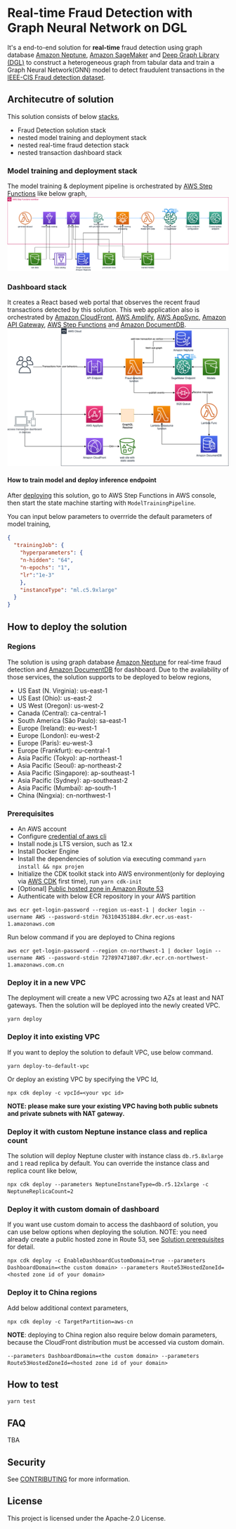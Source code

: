 # Real-time Fraud Detection with Graph Neural Network on DGL

It's a end-to-end solution for **real-time** fraud detection using graph database [Amazon Neptune][neptune], [Amazon SageMaker][sagemaker] and [Deep Graph Library (DGL)][dgl] to construct a heterogeneous graph from tabular data and train a Graph Neural Network(GNN) model to detect fraudulent transactions in the [IEEE-CIS Fraud detection dataset][ieee-fraud-detection].

## Architecutre of solution

This solution consists of below [stacks][cfn-stack],

- Fraud Detection solution stack
- nested model training and deployment stack
- nested real-time fraud detection stack
- nested transaction dashboard stack

### Model training and deployment stack

The model training & deployment pipeline is orchestrated by [AWS Step Functions][step-functions] like below graph,
![model training](./docs/model-training.png)

### Dashboard stack

It creates a React based web portal that observes the recent fraud transactions detected by this solution. This web application also is orchestrated by [Amazon CloudFront][cloudfront], [AWS Amplify][amplify], [AWS AppSync][appsync], [Amazon API Gateway][api], [AWS Step Functions][step-functions] and [Amazon DocumentDB][docdb].
![business system](./docs/system-arch.png)

#### How to train model and deploy inference endpoint

After [deploying](#how-to-deploy-the-solution) this solution, go to AWS Step Functions in AWS console, then start the state machine starting with `ModelTrainingPipeline`.

You can input below parameters to overrride the default parameters of model training,

```json
{
  "trainingJob": {
    "hyperparameters": {
    "n-hidden": "64",
    "n-epochs": "1",
    "lr":"1e-3"
    },
    "instanceType": "ml.c5.9xlarge"
  }
}
```

## How to deploy the solution

### Regions

The solution is using graph database [Amazon Neptune][neptune] for real-time fraud detection and [Amazon DocumentDB][docdb] for dashboard. Due to the availability of those services, the solution supports to be deployed to below regions,

- US East (N. Virginia):   us-east-1
- US East (Ohio):   us-east-2
- US West (Oregon):   us-west-2
- Canada (Central):   ca-central-1
- South America (São Paulo):   sa-east-1
- Europe (Ireland):   eu-west-1
- Europe (London):   eu-west-2
- Europe (Paris):   eu-west-3
- Europe (Frankfurt):   eu-central-1
- Asia Pacific (Tokyo):   ap-northeast-1
- Asia Pacific (Seoul):   ap-northeast-2
- Asia Pacific (Singapore):   ap-southeast-1
- Asia Pacific (Sydney):   ap-southeast-2
- Asia Pacific (Mumbai):   ap-south-1
- China (Ningxia):   cn-northwest-1

### Prerequisites

- An AWS account
- Configure [credential of aws cli][configure-aws-cli]
- Install node.js LTS version, such as 12.x
- Install Docker Engine
- Install the dependencies of solution via executing command `yarn install && npx projen`
- Initialize the CDK toolkit stack into AWS environment(only for deploying via [AWS CDK][aws-cdk] first time), run `yarn cdk-init`
- [Optional] [Public hosted zone in Amazon Route 53][create-public-hosted-zone]
- Authenticate with below ECR repository in your AWS partition
```shell
aws ecr get-login-password --region us-east-1 | docker login --username AWS --password-stdin 763104351884.dkr.ecr.us-east-1.amazonaws.com
```
Run below command if you are deployed to China regions
```shell
aws ecr get-login-password --region cn-northwest-1 | docker login --username AWS --password-stdin 727897471807.dkr.ecr.cn-northwest-1.amazonaws.com.cn
```

### Deploy it in a new VPC
The deployment will create a new VPC acrossing two AZs at least and NAT gateways. Then the solution will be deployed into the newly created VPC.
```shell
yarn deploy
```

### Deploy it into existing VPC
If you want to deploy the solution to default VPC, use below command.
```shell
yarn deploy-to-default-vpc
```
Or deploy an existing VPC by specifying the VPC Id,
```shell
npx cdk deploy -c vpcId=<your vpc id>
```

**NOTE: please make sure your existing VPC having both public subnets and private subnets with NAT gateway.**

### Deploy it with custom Neptune instance class and replica count

The solution will deploy Neptune cluster with instance class `db.r5.8xlarge` and `1` read replica by default. You can override the instance class and replica count like below,

```shell
npx cdk deploy --parameters NeptuneInstaneType=db.r5.12xlarge -c NeptuneReplicaCount=2 
```

### Deploy it with custom domain of dashboard

If you want use custom domain to access the dashbaord of solution, you can use below options when deploying the solution. NOTE: you need already create a public hosted zone in Route 53, see [Solution prerequisites](#prerequisites) for detail.
```shell
npx cdk deploy -c EnableDashboardCustomDomain=true --parameters DashboardDomain=<the custom domain> --parameters Route53HostedZoneId=<hosted zone id of your domain>
```

### Deploy it to China regions
Add below additional context parameters,
```shell
npx cdk deploy -c TargetPartition=aws-cn
```
**NOTE**: deploying to China region also require below domain parameters, because the CloudFront distribution must be accessed via custom domain.
```shell
--parameters DashboardDomain=<the custom domain> --parameters Route53HostedZoneId=<hosted zone id of your domain>
```

## How to test
```shell
yarn test
```

## FAQ
TBA

## Security

See [CONTRIBUTING](CONTRIBUTING.md#security-issue-notifications) for more information.

## License

This project is licensed under the Apache-2.0 License.

[dgl]: https://www.dgl.ai/
[neptune]: https://aws.amazon.com/neptune/
[sagemaker]: https://aws.amazon.com/sagemaker/
[cloudfront]: https://aws.amazon.com/cloudfront/
[amplify]: https://aws.amazon.com/amplify/
[appsync]: https://aws.amazon.com/appsync/
[docdb]: https://aws.amazon.com/documentdb/
[api]: https://aws.amazon.com/api-gateway/
[step-functions]: https://aws.amazon.com/stepfunctions/
[ieee-fraud-detection]: https://www.kaggle.com/c/ieee-fraud-detection/
[configure-aws-cli]: https://docs.aws.amazon.com/zh_cn/cli/latest/userguide/cli-chap-configure.html
[aws-cdk]: https://aws.amazon.com/cdk/
[cfn-stack]: https://docs.aws.amazon.com/AWSCloudFormation/latest/UserGuide/stacks.html
[create-public-hosted-zone]: https://docs.aws.amazon.com/Route53/latest/DeveloperGuide/CreatingHostedZone.html